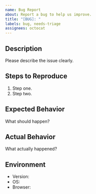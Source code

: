```yaml
---
name: Bug Report
about: Report a bug to help us improve.
title: "[BUG]: "
labels: bug, needs-triage
assignees: octocat
---
```


## Description

Please describe the issue clearly.

## Steps to Reproduce

1. Step one.
2. Step two.

## Expected Behavior

What should happen?

## Actual Behavior

What actually happened?

## Environment

- Version:
- OS:
- Browser:
